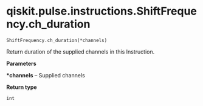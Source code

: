 # qiskit.pulse.instructions.ShiftFrequency.ch\_duration

`ShiftFrequency.ch_duration(*channels)`

Return duration of the supplied channels in this Instruction.

**Parameters**

**\*channels** – Supplied channels

**Return type**

`int`
